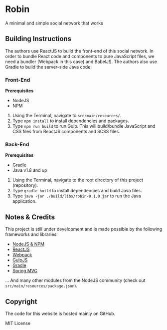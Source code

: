 # Robin

A minimal and simple social network that works

## Building Instructions

The authors use ReactJS to build the front-end of this social network. In order to bundle React code and components to pure JavaScript files, we need a bundler (Webpack in this case) and BabelJS. The authors also use Gradle to build the server-side Java code.

### Front-End

**Prerequisites**

- NodeJS
- NPM

1. Using the Terminal, navigate to `src/main/resources/`.
2. Type `npm install` to install dependencies and packages.
3. Type `npm run build` to run Gulp. This will build/bundle JavaScript and CSS files from ReactJS components and SCSS files.

### Back-End

**Prerequisites**

- Gradle
- Java v1.8 and up

1. Using the Terminal, navigate to the root directory of this project (repository).
2. Type `gradle build` to install dependencies and build Java files.
3. Type `java -jar ./build/libs/robin-0.1.0.jar` to run the Java application.

## Notes & Credits

This project is still under development and is made possible by the following frameworks and libraries:

- [NodeJS & NPM](https://nodejs.org/en/)
- [ReactJS](https://facebook.github.io/react/)
- [Webpack](https://webpack.github.io)
- [GulpJS](http://gulpjs.com)
- [Gradle](https://gradle.org)
- [Spring MVC](https://spring.io)

... And many other modules from the NodeJS community (check out `src/main/resources/package.json`).

## Copyright

The code for this website is hosted mainly on GitHub.

MIT License
